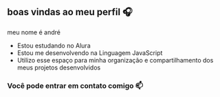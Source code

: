 ## boas vindas ao meu perfil 🎧

meu nome é andré

- Estou estudando no Alura
- Estou me desenvolvendo na Linguagem JavaScript
- Utilizo esse espaço para minha organização e compartilhamento dos meus projetos desenvolvidos

### Você pode entrar em contato comigo 📫
